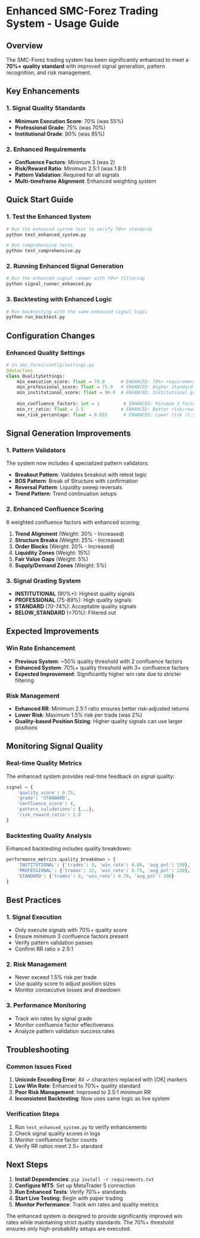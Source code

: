 # Enhanced SMC-Forez Trading System - Usage Guide

## Overview
The SMC-Forez trading system has been significantly enhanced to meet a **70%+ quality standard** with improved signal generation, pattern recognition, and risk management.

## Key Enhancements

### 1. Signal Quality Standards
- **Minimum Execution Score**: 70% (was 55%)
- **Professional Grade**: 75% (was 70%)
- **Institutional Grade**: 90% (was 85%)

### 2. Enhanced Requirements
- **Confluence Factors**: Minimum 3 (was 2)
- **Risk/Reward Ratio**: Minimum 2.5:1 (was 1.8:1)
- **Pattern Validation**: Required for all signals
- **Multi-timeframe Alignment**: Enhanced weighting system

## Quick Start Guide

### 1. Test the Enhanced System
```bash
# Run the enhanced system test to verify 70%+ standards
python test_enhanced_system.py

# Run comprehensive tests
python test_comprehensive.py
```

### 2. Running Enhanced Signal Generation
```bash
# Run the enhanced signal runner with 70%+ filtering
python signal_runner_enhanced.py
```

### 3. Backtesting with Enhanced Logic
```bash
# Run backtesting with the same enhanced signal logic
python run_backtest.py
```

## Configuration Changes

### Enhanced Quality Settings
```python
# In smc_forez/config/settings.py
@dataclass
class QualitySettings:
    min_execution_score: float = 70.0      # ENHANCED: 70%+ requirement
    min_professional_score: float = 75.0   # ENHANCED: Higher standard
    min_institutional_score: float = 90.0  # ENHANCED: Institutional grade
    
    min_confluence_factors: int = 3         # ENHANCED: Minimum 3 factors
    min_rr_ratio: float = 2.5              # ENHANCED: Better risk/reward
    max_risk_percentage: float = 0.015      # ENHANCED: Lower risk (1.5%)
```

## Signal Generation Improvements

### 1. Pattern Validators
The system now includes 4 specialized pattern validators:

- **Breakout Pattern**: Validates breakout with retest logic
- **BOS Pattern**: Break of Structure with confirmation
- **Reversal Pattern**: Liquidity sweep reversals
- **Trend Pattern**: Trend continuation setups

### 2. Enhanced Confluence Scoring
6 weighted confluence factors with enhanced scoring:

1. **Trend Alignment** (Weight: 30% - Increased)
2. **Structure Breaks** (Weight: 25% - Increased) 
3. **Order Blocks** (Weight: 20% - Increased)
4. **Liquidity Zones** (Weight: 15%)
5. **Fair Value Gaps** (Weight: 5%)
6. **Supply/Demand Zones** (Weight: 5%)

### 3. Signal Grading System
- **INSTITUTIONAL** (90%+): Highest quality signals
- **PROFESSIONAL** (75-89%): High quality signals
- **STANDARD** (70-74%): Acceptable quality signals
- **BELOW_STANDARD** (<70%): Filtered out

## Expected Improvements

### Win Rate Enhancement
- **Previous System**: ~50% quality threshold with 2 confluence factors
- **Enhanced System**: 70%+ quality threshold with 3+ confluence factors
- **Expected Improvement**: Significantly higher win rate due to stricter filtering

### Risk Management
- **Enhanced RR**: Minimum 2.5:1 ratio ensures better risk-adjusted returns
- **Lower Risk**: Maximum 1.5% risk per trade (was 2%)
- **Quality-based Position Sizing**: Higher quality signals can use larger positions

## Monitoring Signal Quality

### Real-time Quality Metrics
The enhanced system provides real-time feedback on signal quality:

```python
signal = {
    'quality_score': 0.75,
    'grade': 'STANDARD',
    'confluence_score': 4,
    'pattern_validations': {...},
    'risk_reward_ratio': 2.8
}
```

### Backtesting Quality Analysis
Enhanced backtesting includes quality breakdown:

```python
performance_metrics.quality_breakdown = {
    'INSTITUTIONAL': {'trades': 5, 'win_rate': 0.80, 'avg_pnl': 150},
    'PROFESSIONAL': {'trades': 12, 'win_rate': 0.75, 'avg_pnl': 120},
    'STANDARD': {'trades': 8, 'win_rate': 0.70, 'avg_pnl': 100}
}
```

## Best Practices

### 1. Signal Execution
- Only execute signals with 70%+ quality score
- Ensure minimum 3 confluence factors present
- Verify pattern validation passes
- Confirm RR ratio ≥ 2.5:1

### 2. Risk Management
- Never exceed 1.5% risk per trade
- Use quality score to adjust position sizes
- Monitor consecutive losses and drawdown

### 3. Performance Monitoring
- Track win rates by signal grade
- Monitor confluence factor effectiveness
- Analyze pattern validation success rates

## Troubleshooting

### Common Issues Fixed
1. **Unicode Encoding Error**: All ✓ characters replaced with [OK] markers
2. **Low Win Rate**: Enhanced to 70%+ quality standard
3. **Poor Risk Management**: Improved to 2.5:1 minimum RR
4. **Inconsistent Backtesting**: Now uses same logic as live system

### Verification Steps
1. Run `test_enhanced_system.py` to verify enhancements
2. Check signal quality scores in logs
3. Monitor confluence factor counts
4. Verify RR ratios meet 2.5+ standard

## Next Steps

1. **Install Dependencies**: `pip install -r requirements.txt`
2. **Configure MT5**: Set up MetaTrader 5 connection
3. **Run Enhanced Tests**: Verify 70%+ standards
4. **Start Live Testing**: Begin with paper trading
5. **Monitor Performance**: Track win rates and quality metrics

The enhanced system is designed to provide significantly improved win rates while maintaining strict quality standards. The 70%+ threshold ensures only high-probability setups are executed.
